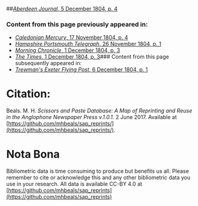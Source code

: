 ##[*Aberdeen Journal*, 5 December 1804, p. 4](https://mhbeals.github.io/sap_html/Aberdeen-Journal/Aberdeen-Journal-5-December-1804-p-4)

### Content from this page previously appeared in:
+ [*Caledonian Mercury*, 17 November 1804, p. 4](https://mhbeals.github.io/sap_html/Caledonian-Mercury/Caledonian-Mercury-17-November-1804-p-4)
+ [*Hampshire Portsmouth Telegraph*, 26 November 1804, p. 1](https://mhbeals.github.io/sap_html/Hampshire-Portsmouth-Telegraph/Hampshire-Portsmouth-Telegraph-26-November-1804-p-1)
+ [*Morning Chronicle*, 1 December 1804, p. 3](https://mhbeals.github.io/sap_html/Morning-Chronicle/Morning-Chronicle-1-December-1804-p-3)
+ [*The Times*, 1 December 1804, p. 3](https://mhbeals.github.io/sap_html/The-Times/The-Times-1-December-1804-p-3)### Content from this page subsequently appeared in:
+ [*Trewman's Exeter Flying Post*, 6 December 1804, p. 1](https://mhbeals.github.io/sap_html/Trewman's-Exeter-Flying-Post/Trewman's-Exeter-Flying-Post-6-December-1804-p-1)
                    
# Citation: 

Beals. M. H. *Scissors and Paste Database: A Map of Reprinting and Reuse in the Anglophone Newspaper Press v.1.0.1.* 2 June 2017. Available at [https://github.com/mhbeals/sap_reprints/](https://github.com/mhbeals/sap_reprints/). 
                    
# Nota Bona

Bibliometric data is time consuming to produce but benefits us all. Please remember to cite or acknowledge this and any other bibliometric data you use in your research. All data is available CC-BY 4.0 at [https://github.com/mhbeals/sap_reprints](https://github.com/mhbeals/sap_reprints)